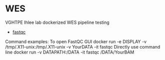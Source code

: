 # WES

VGHTPE Ihlee lab dockerized WES pipeline testing 


- [fastqc](https://hub.docker.com/r/onlelonely/fastqc/)

Command examples:
To open FastQC GUI
	docker run -e DISPLAY -v /tmp/.X11-unix:/tmp/.X11-unix -v YourDATA -it fastqc
Directly use command line
	docker run -v DATAPATH:/DATA -it fastqc /DATA/YourBAM
